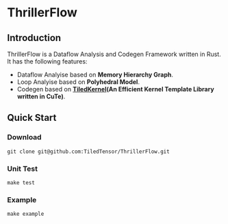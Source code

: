 # ThrillerFlow

## Introduction
ThrillerFlow is a Dataflow Analysis and Codegen Framework written in Rust. It has the following features:
- Dataflow Analyise based on **Memory Hierarchy Graph**.
- Loop Analyise based on **Polyhedral Model**.
- Codegen based on **[TiledKernel](https://github.com/TiledTensor/TiledCUDA)(An Efficient Kernel Template Library written in CuTe)**.

## Quick Start

### Download
```
git clone git@github.com:TiledTensor/ThrillerFlow.git
```

### Unit Test
```
make test
```

### Example
```
make example
```

